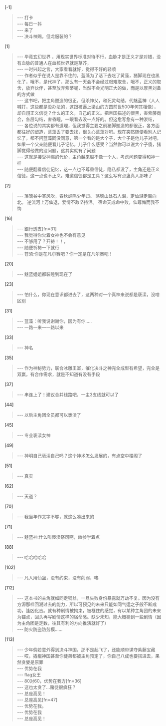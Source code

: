 
[-1] 
>--- 打卡<br>
>--- 每日一抖<br>
>--- 来了<br>
>--- 决斗神赐，但龙服装的？<br>

[1] 
>--- 毕竟玄幻世界 ，用现实世界标准对待不行，血脉才是正义才是对错，没有血脉的普通人在血核世界就是草芥，<br>
>--- 一时兴起之言，大家看看就好，觉得不好的轻喷<br>
>--- 作者似乎在说人是靠不住的，蓝藻为了活下去吃了黄藻，猪脚现在也黑化了，哦不，是代神了，那么有一天会不会经过艰难取舍，哦不，正义的取舍，放弃伙伴，甚至放弃紫蒂呢，当然不会光明正大的做，而是以厚黑刘备的方式做<br>
>--- 这书吧，把主角塑造的很正，但杀神父，和死灵勾结，代魅蓝神（人人喊打，这些都是没办法的，这跟被逼上梁山的方圆前世500年何其相像），却自诩正义信徒？什么的正义，自己的正义。把帝国描述的很黑，害紫藤商会，各层勾结，害昏瞳，一眼看去没一点好的。但这愈写愈有一种淤结，<br>
>--- 各位说的其实都有道理，但我觉得主要之前猪脚塑造的都很正，各方面都往好的塑造，蓝藻丢了要去找，很关心蓝藻对吧。现在突然随便看别人记忆了，都不问蓝藻同没同意，第一个看的是大个子，大个子是他儿子对吧，如果一个父亲随便看儿子记忆，儿子什么感受？当然你可以说大个子傻，猪脚觉得他做的没问题，这其实就有了问题<br>
>--- 这就是接受神赐的代价，主角越来越不像一个人，考虑问题变得和神一样<br>
>--- 随便翻看信徒记忆，这一点也不尊重信徒，隐私都没了，主角还是正义信徒，这一点也不正义。难道信徒都是工具？这么写有点蛊真人那味了<br>

[2] 
>--- 落魄谷中寒风吹，春秋蝉鸣少年归。 荡魂山处石人泪，定仙游走魔向北。 逆流河上万仙退，爱情不敌坚持泪。 宿命天成命中败，仙尊悔而我不悔<br>

[16] 
>--- 銀行透支[fn=31]<br>
>--- 我觉得你欠着女神也不会有意见<br>
>--- 不够用了？开祷！！，<br>
>--- 随便祈祷一下就行<br>
>--- 苍须:你是在凡尔赛吧？你一定是在凡尔赛吧！<br>

[20] 
>--- 魅蓝姐姐都装睡到现在了<br>

[23] 
>--- 怕什么，你现在意识都进去了，这两种对一个真神来说都是亵渎，没啥区别<br>

[31] 
>--- 蓝藻：听我说谢谢你，因为有你.....<br>
>--- 一路一来—一路以来<br>

[33] 
>--- 神名<br>

[35] 
>--- 作为神秘势力，联合冰雕王室，催化决斗之神完全成型有希望，完全是双赢，有合作需求，就是不知道有没有手段<br>

[37] 
>--- 串连上了！建议合并线路吧，一主3支线就可以了<br>

[44] 
>--- 以后主角团全员都可以亵渎了<br>

[45] 
>--- 专业亵渎女神<br>

[49] 
>--- 神明自己亵渎自己吗？这个神术怎么发展的，有点空中楼阁了<br>

[51] 
>--- 真实<br>

[62] 
>--- 天道？<br>

[70] 
>--- 我当年作文字不够，就这么凑出来的<br>

[71] 
>--- 魅蓝神:什么叫亵渎祭司啊，幽参学着点<br>

[88] 
>--- 哈哈哈哈哈<br>

[102] 
>--- 凡人用仙蛊，没有约束，没有削弱，唉<br>

[112] 
>--- 这本书的主角就如同走钢丝，一旦失败身份暴露就万劫不复。因为没有方源那样回溯过去的能力，所以可预见的未来只能如同气运之子般不断成功，逢凶化吉。就有种剧情被拘束，被框住的感觉，有以某种主角团的未来为锚点，回头再写剧情这样的宿命感。缺少未知，能大概猜到一些剧情（因为主角团是定数，往其有利的方向推演就好了）<br>
>--- 防火防盗防劳模……<br>

[113] 
>--- 少年倘若意外得到决斗神国，那不是起飞了，还能顺带谋夺紫藤宝藏<br>
>--- 哎，撬棍神国甚至你徒弟都被主角预定了，你自己八成也要搭进去，果然贪婪是原罪<br>
>--- 优势在我<br>
>--- flag女王<br>
>--- 80对60，优势在我方[fn=36]<br>
>--- 这也太贪了…赌徒很疯狂？<br>
>--- 总座高见！<br>
>--- 总座高见[fn=47]<br>
>--- 优势在我。<br>
>--- 优势在我<br>
>--- 总座高见！<br>
